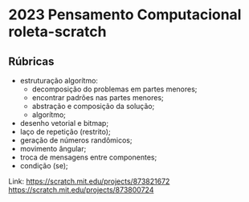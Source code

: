 # 2023 Pensamento Computacional roleta-scratch

## Rúbricas

* estruturação algorítmo:
  * decomposição do problemas em partes menores;
  * encontrar padrões nas partes menores;
  * abstração e composição da solução;
  * algorítmo;
* desenho vetorial e bitmap;
* laço de repetição (restrito);
* geração de números randômicos;
* movimento ângular;
* troca de mensagens entre componentes;
* condição (se);

Link: https://scratch.mit.edu/projects/873821672
https://scratch.mit.edu/projects/873800724
